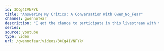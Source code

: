 ```yaml
---
id: 3QCg4IVNFYk
title: "Answering My Critics: A Conversation With Gwen_No_Fear"
channel: gwennofear
description: "I got the chance to participate in this livestream with the lovely ContraPoints. We covered a whole range of topics and I am very grateful for being welcomed onto her channel."
series:
source: youtube
type: video
url: /gwennofear/videos/3QCg4IVNFYk/
---
```


